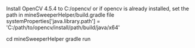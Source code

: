 
Install OpenCV 4.5.4 to C:/opencv/ 
    or if opencv is already installed, set the path in mineSweeperHelper/build.gradle file 
        systemProperties['java.library.path'] = 'C:/path/to/opencv/install/path/build/java/x64'

cd mineSweeperHelper
gradle run

